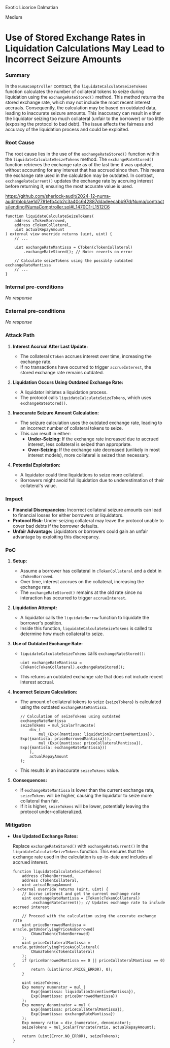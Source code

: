 Exotic Licorice Dalmatian

Medium

# Use of Stored Exchange Rates in Liquidation Calculations May Lead to Incorrect Seizure Amounts

### Summary

In the `NumaComptroller` contract, the `liquidateCalculateSeizeTokens` function calculates the number of collateral tokens to seize during liquidation using the `exchangeRateStored()` method. This method returns the stored exchange rate, which may not include the most recent interest accruals. Consequently, the calculation may be based on outdated data, leading to inaccurate seizure amounts. This inaccuracy can result in either the liquidator seizing too much collateral (unfair to the borrower) or too little (exposing the protocol to bad debt). The issue affects the fairness and accuracy of the liquidation process and could be exploited.

### Root Cause


The root cause lies in the use of the `exchangeRateStored()` function within the `liquidateCalculateSeizeTokens` method. The `exchangeRateStored()` function retrieves the exchange rate as of the last time it was updated, without accounting for any interest that has accrued since then. This means the exchange rate used in the calculation may be outdated. In contrast, `exchangeRateCurrent()` updates the exchange rate by accruing interest before returning it, ensuring the most accurate value is used.


https://github.com/sherlock-audit/2024-12-numa-audit/blob/ae1d7781efb4cb2c3a40c642887ddadeecabb97d/Numa/contracts/lending/NumaComptroller.sol#L1470C1-L1512C6


```solidity
function liquidateCalculateSeizeTokens(
    address cTokenBorrowed,
    address cTokenCollateral,
    uint actualRepayAmount
) external view override returns (uint, uint) {
    // ...

    uint exchangeRateMantissa = CToken(cTokenCollateral)
        .exchangeRateStored(); // Note: reverts on error

    // Calculate seizeTokens using the possibly outdated exchangeRateMantissa
    // ...
}
```


### Internal pre-conditions

_No response_

### External pre-conditions

_No response_

### Attack Path


1. **Interest Accrual After Last Update:**
   - The collateral `CToken` accrues interest over time, increasing the exchange rate.
   - If no transactions have occurred to trigger `accrueInterest`, the stored exchange rate remains outdated.

2. **Liquidation Occurs Using Outdated Exchange Rate:**
   - A liquidator initiates a liquidation process.
   - The protocol calls `liquidateCalculateSeizeTokens`, which uses `exchangeRateStored()`.

3. **Inaccurate Seizure Amount Calculation:**
   - The seizure calculation uses the outdated exchange rate, leading to an incorrect number of collateral tokens to seize.
   - This can result in either:
     - **Under-Seizing:** If the exchange rate increased due to accrued interest, less collateral is seized than appropriate.
     - **Over-Seizing:** If the exchange rate decreased (unlikely in most interest models), more collateral is seized than necessary.

4. **Potential Exploitation:**
   - A liquidator could time liquidations to seize more collateral.
   - Borrowers might avoid full liquidation due to underestimation of their collateral's value.

### Impact


- **Financial Discrepancies:** Incorrect collateral seizure amounts can lead to financial losses for either borrowers or liquidators.
- **Protocol Risk:** Under-seizing collateral may leave the protocol unable to cover bad debts if the borrower defaults.
- **Unfair Advantage:** Liquidators or borrowers could gain an unfair advantage by exploiting this discrepancy.

### PoC


1. **Setup:**

   - Assume a borrower has collateral in `cTokenCollateral` and a debt in `cTokenBorrowed`.
   - Over time, interest accrues on the collateral, increasing the exchange rate.
   - The `exchangeRateStored()` remains at the old rate since no interaction has occurred to trigger `accrueInterest`.

2. **Liquidation Attempt:**

   - A liquidator calls the `liquidateBorrow` function to liquidate the borrower's position.
   - Inside this function, `liquidateCalculateSeizeTokens` is called to determine how much collateral to seize.

3. **Use of Outdated Exchange Rate:**

   - `liquidateCalculateSeizeTokens` calls `exchangeRateStored()`:

     ```solidity
     uint exchangeRateMantissa = CToken(cTokenCollateral).exchangeRateStored();
     ```

   - This returns an outdated exchange rate that does not include recent interest accrual.

4. **Incorrect Seizure Calculation:**

   - The amount of collateral tokens to seize (`seizeTokens`) is calculated using the outdated `exchangeRateMantissa`.

     ```solidity
     // Calculation of seizeTokens using outdated exchangeRateMantissa
     seizeTokens = mul_ScalarTruncate(
         div_(
             mul_(Exp({mantissa: liquidationIncentiveMantissa}), Exp({mantissa: priceBorrowedMantissa})),
             mul_(Exp({mantissa: priceCollateralMantissa}), Exp({mantissa: exchangeRateMantissa}))
         ),
         actualRepayAmount
     );
     ```

   - This results in an inaccurate `seizeTokens` value.

5. **Consequences:**

   - If `exchangeRateMantissa` is lower than the current exchange rate, `seizeTokens` will be higher, causing the liquidator to seize more collateral than fair.
   - If it is higher, `seizeTokens` will be lower, potentially leaving the protocol under-collateralized.

### Mitigation


- **Use Updated Exchange Rates:**

  Replace `exchangeRateStored()` with `exchangeRateCurrent()` in the `liquidateCalculateSeizeTokens` function. This ensures that the exchange rate used in the calculation is up-to-date and includes all accrued interest.

  ```solidity
  function liquidateCalculateSeizeTokens(
      address cTokenBorrowed,
      address cTokenCollateral,
      uint actualRepayAmount
  ) external override returns (uint, uint) {
      // Accrue interest and get the current exchange rate
      uint exchangeRateMantissa = CToken(cTokenCollateral)
          .exchangeRateCurrent(); // Updates exchange rate to include accrued interest

      // Proceed with the calculation using the accurate exchange rate
      uint priceBorrowedMantissa = oracle.getUnderlyingPriceAsBorrowed(
          CNumaToken(cTokenBorrowed)
      );
      uint priceCollateralMantissa = oracle.getUnderlyingPriceAsCollateral(
          CNumaToken(cTokenCollateral)
      );
      if (priceBorrowedMantissa == 0 || priceCollateralMantissa == 0) {
          return (uint(Error.PRICE_ERROR), 0);
      }

      uint seizeTokens;
      Exp memory numerator = mul_(
          Exp({mantissa: liquidationIncentiveMantissa}),
          Exp({mantissa: priceBorrowedMantissa})
      );
      Exp memory denominator = mul_(
          Exp({mantissa: priceCollateralMantissa}),
          Exp({mantissa: exchangeRateMantissa})
      );
      Exp memory ratio = div_(numerator, denominator);
      seizeTokens = mul_ScalarTruncate(ratio, actualRepayAmount);

      return (uint(Error.NO_ERROR), seizeTokens);
  }
  ```